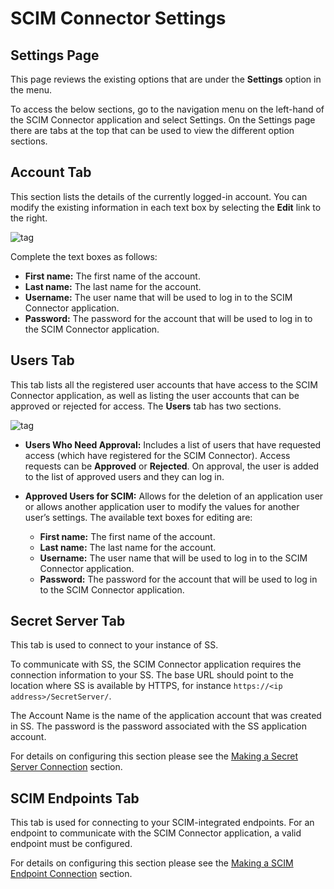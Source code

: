 [title]: # (SCIM Connector Settings)
[tags]: # (scim,connector)
[priority]: # (106)
# SCIM Connector Settings

## Settings Page

This page reviews the existing options that are under the __Settings__ option in the menu.

To access the below sections, go to the navigation menu on the left-hand of the SCIM Connector application and select Settings. On the Settings page there are tabs at the top that can be used to view the different option sections.

## Account Tab

This section lists the details of the currently logged-in account. You can modify the existing information in each text box by selecting the __Edit__ link to the right.

   ![tag]()

Complete the text boxes as follows:

   * __First name:__ The first name of the account.
   * __Last name:__ The last name for the account.
   * __Username:__ The user name that will be used to log in to the SCIM Connector application.
   * __Password:__ The password for the account that will be used to log in to the SCIM Connector application.

## Users Tab

This tab lists all the registered user accounts that have access to the SCIM Connector application, as well as listing the user accounts that can be approved or rejected for access. The __Users__ tab has two sections.

   ![tag]()

   * __Users Who Need Approval:__ Includes a list of users that have requested access (which have registered for the SCIM Connector). Access requests can be __Approved__ or __Rejected__. On approval, the user is added to the list of approved users and they can log in.

   * __Approved Users for SCIM:__ Allows for the deletion of an application user or allows another application user to modify the values for another user’s settings. The available text boxes for editing are:

      * __First name:__ The first name of the account.
      * __Last name:__ The last name for the account.
      * __Username:__ The user name that will be used to log in to the SCIM Connector application.
      * __Password:__ The password for the account that will be used to log in to the SCIM Connector application.

## Secret Server Tab

This tab is used to connect to your instance of SS.

To communicate with SS, the SCIM Connector application requires the connection information to your SS. The base URL should point to the location where SS is available by HTTPS, for instance `https://<ip
address>/SecretServer/`.

The Account Name is the name of the application account that was created in SS. The password is the password associated with the SS application account.

For details on configuring this section please see the [Making a Secret Server Connection](making-ss-conect.md) section.

## SCIM Endpoints Tab

This tab is used for connecting to your SCIM-integrated endpoints. For an endpoint to communicate with the SCIM Connector application, a valid endpoint must be configured.

For details on configuring this section please see the [Making a SCIM Endpoint Connection](making-scim-endpoint.md) section.
